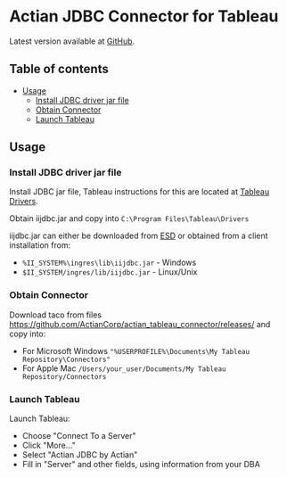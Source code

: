 Actian JDBC Connector for Tableau
=================================

Latest version available at [GitHub](https://github.com/ActianCorp/actian_tableau_connector).

Table of contents
-----------------

  * [Usage](#usage)
    + [Install JDBC driver jar file](#install-jdbc-driver-jar-file)
    + [Obtain Connector](#obtain-connector)
    + [Launch Tableau](#launch-tableau)


Usage
-----

### Install JDBC driver jar file

Install JDBC jar file, Tableau instructions for this are located at [Tableau Drivers](https://onlinehelp.tableau.com/current/pro/desktop/en-us/examples_otherdatabases_jdbc.htm).

Obtain iijdbc.jar and copy into `C:\Program Files\Tableau\Drivers`

iijdbc.jar can either be downloaded from [ESD](https://esd.actian.com/product/Actian_Data_Platform/JDBC/java/Actian_Data_Platform_JDBC_Drivers)
or obtained from a client installation from:

  * `%II_SYSTEM%\ingres\lib\iijdbc.jar` - Windows
  * `$II_SYSTEM/ingres/lib/iijdbc.jar` - Linux/Unix


### Obtain Connector

Download taco from files https://github.com/ActianCorp/actian_tableau_connector/releases/ and copy into:

  * For Microsoft Windows `"%USERPROFILE%\Documents\My Tableau Repository\Connectors"`
  * For Apple Mac `/Users/your_user/Documents/My Tableau Repository/Connectors`


### Launch Tableau

Launch Tableau:
 * Choose "Connect To a Server"
 * Click "More..."
 * Select "Actian JDBC by Actian"
 * Fill in "Server" and other fields, using information from your DBA
